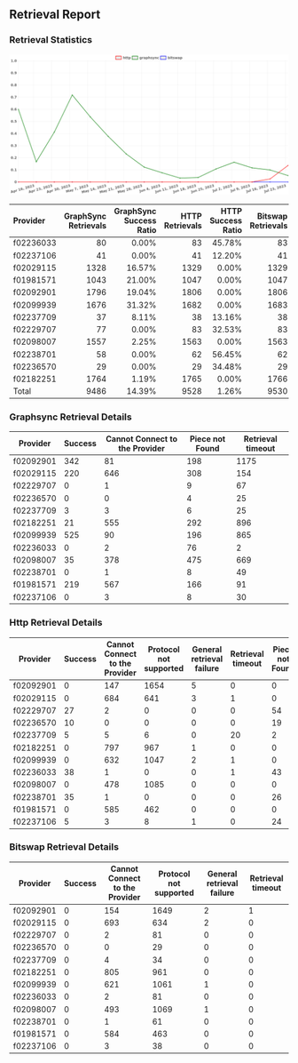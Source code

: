 ## Retrieval Report
### Retrieval Statistics
<img src="https://raw.githubusercontent.com/data-preservation-programs/filplus-checker-assets/main/filecoin-project/filecoin-plus-large-datasets/issues/1820/1690506623825.png"/>

| Provider  | GraphSync Retrievals | GraphSync Success Ratio | HTTP Retrievals | HTTP Success Ratio | Bitswap Retrievals | Bitswap Success Ratio |
| :-------- | -------------------: | ----------------------: | --------------: | -----------------: | -----------------: | --------------------: |
| f02236033 |                   80 |                   0.00% |              83 |             45.78% |                 83 |                 0.00% |
| f02237106 |                   41 |                   0.00% |              41 |             12.20% |                 41 |                 0.00% |
| f02029115 |                 1328 |                  16.57% |            1329 |              0.00% |               1329 |                 0.00% |
| f01981571 |                 1043 |                  21.00% |            1047 |              0.00% |               1047 |                 0.00% |
| f02092901 |                 1796 |                  19.04% |            1806 |              0.00% |               1806 |                 0.00% |
| f02099939 |                 1676 |                  31.32% |            1682 |              0.00% |               1683 |                 0.00% |
| f02237709 |                   37 |                   8.11% |              38 |             13.16% |                 38 |                 0.00% |
| f02229707 |                   77 |                   0.00% |              83 |             32.53% |                 83 |                 0.00% |
| f02098007 |                 1557 |                   2.25% |            1563 |              0.00% |               1563 |                 0.00% |
| f02238701 |                   58 |                   0.00% |              62 |             56.45% |                 62 |                 0.00% |
| f02236570 |                   29 |                   0.00% |              29 |             34.48% |                 29 |                 0.00% |
| f02182251 |                 1764 |                   1.19% |            1765 |              0.00% |               1766 |                 0.00% |
| Total     |                 9486 |                  14.39% |            9528 |              1.26% |               9530 |                 0.00% |

### Graphsync Retrieval Details
| Provider  | Success | Cannot Connect to the Provider | Piece not Found | Retrieval timeout |
| --------- | ------- | ------------------------------ | --------------- | ----------------- |
| f02092901 | 342     | 81                             | 198             | 1175              |
| f02029115 | 220     | 646                            | 308             | 154               |
| f02229707 | 0       | 1                              | 9               | 67                |
| f02236570 | 0       | 0                              | 4               | 25                |
| f02237709 | 3       | 3                              | 6               | 25                |
| f02182251 | 21      | 555                            | 292             | 896               |
| f02099939 | 525     | 90                             | 196             | 865               |
| f02236033 | 0       | 2                              | 76              | 2                 |
| f02098007 | 35      | 378                            | 475             | 669               |
| f02238701 | 0       | 1                              | 8               | 49                |
| f01981571 | 219     | 567                            | 166             | 91                |
| f02237106 | 0       | 3                              | 8               | 30                |

### Http Retrieval Details
| Provider  | Success | Cannot Connect to the Provider | Protocol not supported | General retrieval failure | Retrieval timeout | Piece not Found |
| --------- | ------- | ------------------------------ | ---------------------- | ------------------------- | ----------------- | --------------- |
| f02092901 | 0       | 147                            | 1654                   | 5                         | 0                 | 0               |
| f02029115 | 0       | 684                            | 641                    | 3                         | 1                 | 0               |
| f02229707 | 27      | 2                              | 0                      | 0                         | 0                 | 54              |
| f02236570 | 10      | 0                              | 0                      | 0                         | 0                 | 19              |
| f02237709 | 5       | 5                              | 6                      | 0                         | 20                | 2               |
| f02182251 | 0       | 797                            | 967                    | 1                         | 0                 | 0               |
| f02099939 | 0       | 632                            | 1047                   | 2                         | 1                 | 0               |
| f02236033 | 38      | 1                              | 0                      | 0                         | 1                 | 43              |
| f02098007 | 0       | 478                            | 1085                   | 0                         | 0                 | 0               |
| f02238701 | 35      | 1                              | 0                      | 0                         | 0                 | 26              |
| f01981571 | 0       | 585                            | 462                    | 0                         | 0                 | 0               |
| f02237106 | 5       | 3                              | 8                      | 1                         | 0                 | 24              |

### Bitswap Retrieval Details
| Provider  | Success | Cannot Connect to the Provider | Protocol not supported | General retrieval failure | Retrieval timeout |
| --------- | ------- | ------------------------------ | ---------------------- | ------------------------- | ----------------- |
| f02092901 | 0       | 154                            | 1649                   | 2                         | 1                 |
| f02029115 | 0       | 693                            | 634                    | 2                         | 0                 |
| f02229707 | 0       | 2                              | 81                     | 0                         | 0                 |
| f02236570 | 0       | 0                              | 29                     | 0                         | 0                 |
| f02237709 | 0       | 4                              | 34                     | 0                         | 0                 |
| f02182251 | 0       | 805                            | 961                    | 0                         | 0                 |
| f02099939 | 0       | 621                            | 1061                   | 1                         | 0                 |
| f02236033 | 0       | 2                              | 81                     | 0                         | 0                 |
| f02098007 | 0       | 493                            | 1069                   | 1                         | 0                 |
| f02238701 | 0       | 1                              | 61                     | 0                         | 0                 |
| f01981571 | 0       | 584                            | 463                    | 0                         | 0                 |
| f02237106 | 0       | 3                              | 38                     | 0                         | 0                 |
